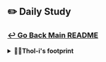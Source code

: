 ## ✏️ Daily Study
### [↩ Go Back Main README](https://github.com/3rd-PJ-Spring/Checkpoint?tab=readme-ov-file#%EF%B8%8F-daily-study)
<details>
  <summary><b>🐻‍❄️ThoI-i's footprint</b></summary>
	<details>
		<summary><b>ㅤ25/01/23/목:</b></summary>	
		ㅤㅤㅤ내용
	</details>
	<details>
		<summary><b>ㅤ25/01/22/수:</b></span></summary>	
		ㅤㅤㅤ내용
	</details>
	<details>
		<summary><b>ㅤ25/01/21/화:</b></span></summary>	
		ㅤㅤㅤ내용
	</details>
	<details>
		<summary><b>ㅤ25/01/20/월:</b></summary>	
		ㅤㅤㅤ내용
	</details>
	<details>
		<summary><b>ㅤ25/01/17/금:</b></summary>	
		ㅤㅤㅤ내용
	</details>
	<details>
		<summary><b>ㅤ25/01/16/목:</b></summary>	
		ㅤㅤㅤ내용
	</details>
	<details>
		<summary><b>ㅤ25/01/15/수:</b></summary>	
		ㅤㅤㅤ내용
	</details>
	<details>
		<summary><b>ㅤ25/01/14/화: ⭐객체와 인스턴스 | ② 내부(중첩)/익명 클래스+람다 표기법</b></summary>	
<h3>⭐객체와 인스턴스</h3>

| **구분**       | **클래스 / 인터페이스 / 추상화 (설계도)**        | **객체 (new 키워드)**                   | **인스턴스 (결과물)**                  |
|--------------|--------------------------------------------------|-----------------------------------------|----------------------------------------|
| **필드 / 메서드** | 정의만 존재 (설계도 상태, 필드/메서드 정의)       | 값이 미입력된 상태 (null, 0, false)      | 모든 필드 값이 할당됨, 메서드 실행 가능 |
| **메모리**      | 미생성                                            | 생성                                    | 값 입력                                |

<h3>⭐ 내부(중첩)/익명 클래스</h3>

|                 | 인터페이스 (Interface)                                | 내부 클래스 (Inner)                                   | 익명 클래스 (Anonymous)               |
|-----------------|-------------------------------------------------------|-------------------------------------------------------|----------------------------------|
| **재사용**      | O                                                     | 클래스 내부에서 재사용                                | 1회용                              |
| **구현 여부**   | 인터페이스(설계도) + 실체 클래스(구현체) + 동작 클래스(Main) | 인터페이스(설계도) + 동작 클래스(Main)               | 동작 클래스(Main) + 동작 클래스(Main - 축약) |

<h3>⭐ 내부(중첩) 클래스 ~ Inner(Nested)</h3>

① 역할(Responsibilitiy) 분리 필요 시 → 한 클래스 내 관련 로직을 내부 클래스로 모아둠<br>
② 여러 메서드가 결과 값을 공유하는 경우(캡슐화 1) → 물건 구매-할인 적용-포인트 적립-현재 포인트 조회<br>
③ 개인/중요 정보 외부에서 접근/변경 방지(캡슐화 2) → 내부 클래스에서 private 선언<br>
④ 디자인 패턴(Iterator, Builder) 활용<br>
```java
package chap2_7.lambda;

public interface ApplePredicate { // 사과를 전달받아 특정 조건에 의해 사과를 필터링
    boolean test(Apple apple);
}
```
```java
public class Main { // 외부 클래스

    private static class AppleGreenOrRed implements ApplePredicate { // 내부 클래스
        @Override
        public boolean test(Apple apple) {
            return apple.getColor() == RED || apple.getColor() == GREEN;
            //                          ┗> 하단 이미지 참고         ┗> 하단 이미지 참고
            // Alt + Enter: Add on-demand static import for 'chap2_7.lambda.Color' 적용함
        }
    }

    public static void main(String[] args) { // main 메소드
        // 사과 바구니 생성
        List<Apple> appleBasket = List.of(
                new Apple(80, GREEN)
                , new Apple(155, GREEN)
                , new Apple(120, RED)
                , new Apple(97, RED)
                , new Apple(200, GREEN)
                , new Apple(50, RED)
                , new Apple(85, YELLOW)
                , new Apple(75, YELLOW)
        );
        List<Apple> applesGorR = filterApples(appleBasket, new AppleGreenOrRed());
        System.out.println("applesGorR = " + applesGorR);
    }
}
```
<h3>익명 클래스(Anonymous)</h3>
인터페이스/추상 클래스(또는 일반 클래스)를 구현/상속 → 메서드 오버라이드 → 인스턴스 생성

```java
package chap2_7.lambda;

public interface ApplePredicate { // 사과를 전달받아 특정 조건에 의해 사과를 필터링
    boolean test(Apple apple);
}
```
```java
public class Main {
    
    public static void main(String[] args) { // main 메소드
        // 사과 바구니 생성
        List<Apple> appleBasket = List.of(
                new Apple(80, GREEN)
                , new Apple(155, GREEN)
                , new Apple(120, RED)
                , new Apple(97, RED)
                , new Apple(200, GREEN)
                , new Apple(50, RED)
                , new Apple(85, YELLOW)
                , new Apple(75, YELLOW)
        );
        
        List<Apple> weightGT150 = filterApples(appleBasket, new ApplePredicate() { // 익명 클래스
            @Override                     // 익명 클래스를 구현/상속 <┘           ┖> class 내부 내용
            public boolean test(Apple apple) {
                return apple.getWeight() >= 150;
            }
        });
        
        System.out.println("weightGT150 = " + weightGT150);
    }
}
```
<h3>람다 표기법(익명 클래스)</h3>

<b>@FunctionalInterface ⭐추상 메서드가 단 1개인 메서드 = 오버라이딩할 메서드 1개</b><br>
└> **람다 표기법을 쓸 수 있다!**
```java
List<Apple> weightGT150 = filterApples(appleBasket, new ApplePredicate() { // 익명 클래스
            @Override                     // 익명 클래스를 구현/상속 <┘           ┖> class 내부 내용
            public boolean test(Apple apple) {
                return apple.getWeight() >= 150;
            }
        });
```
                            // 파라미터 <┒
① 객체 생성 생략 가능 [ new ___(){} ] → () -> {}<br>
```java                         
List<Apple> weightGT150 = filterApples(appleBasket, (apple) -> { // 람다 표현식 ① 
            @Override
            public boolean test(Apple apple) {
                return apple.getWeight() >= 150;
            }
        });
```
② 메서드 명 생략 가능 [ @Override public ____() ]<br>
```java
List<Apple> weightGT150 = filterApples(appleBasket, (apple) -> { // 람다 표현식 ②
                apple.getWeight() >= 150
        });
```
③ **코드 1줄** 중괄호{}, return 생략 가능 → 단일 표현식<br>
```java
List<Apple> weightGT150 = filterApples(appleBasket, (apple) -> apple.getWeight() >= 150);  // 람다 표현식 ③
```
</details>
	<details>
		<summary><b>ㅤ25/01/13/월: ⭐⭐️① 동작의 추상화 분석 + 복수 메서드(조건) + 스트림 API + 데이터 재활용(서버)과 SQL</b></summary>
<h3>① 인터페이스(메서드 형식(규격)을 설계/생성해서 필요한 기능을 바로바로 넣을 수 있게 만듬</h3>

```java
public interface ApplePredicate {
    boolean test(Apple apple);
}
```
<h3>② FilterApple 클래스에서 ApplePredicate a 파라미터를 통해서 1개의 조건(메서드)</h3>

```java
public class FilterApple {
    public static List<Apple> filterApples(List<Apple> basket, ApplePredicate a) {
        // ⓐ 필터링된 사과들만 담을 새 바구니 생성
        List<Apple> filteredBasketA = new ArrayList<>();

        // ⓑ 반복문과 조건문을 통해 특정 조건의 사과를 필터링
        for (Apple apple : basket) {
            if (a.test(apple)) { // ⓒ-1 a.test(apple)가 참이면
                filteredBasketA.add(apple); // ⓒ-2 apple 정보를 filteredBasket 배열에 추가함
            }
        }
        return filteredBasketA; // ⓓ 반복문 종료 후 filteredBasketA 배열을 반환함
    }
}         
```
<h3>③ 만약 파라미터 수 = 조건(메서드) 수 = 새 배열 수 = 필터링 수 = 조건에 맞게 반환해야한다면?</h3>
<h4>⭐️⭐️1개의 메서드 = 1개의 결과값을 반환</h4>

```java
public class FilterApple {      // 필터링할 사과 객체들이 담긴 리스트 <┐            ┌>조건을 정의하는 객체
    public static Map<String, List<Apple>> filterApples(List<Apple> basket, ApplePredicate a, ApplePredicate b, ApplePredicate c, ApplePredicate d) {
              // 메서드 반환 타입 Map<String, List<Apple>> → 복수의 조건 결과를 한 번에 반환하기 위해
        // Key(String): BasketA, BasketB  <┘ 	      ┗> Value: List<Apple>: 특정 조건에 맞는 사과 리스트

        List<Apple> filteredBasketA = new ArrayList<>(); // 각 조건에 맞는 사과를 담을 리스트 생성
        List<Apple> filteredBasketB = new ArrayList<>();
        List<Apple> filteredBasketC = new ArrayList<>();
        List<Apple> filteredBasketD = new ArrayList<>();

        for (Apple apple : basket) {         // List<Apple> basket 전체 사과 리스트를 하나씩 검사해서
            if (a.test(apple)) {             // 조건에 부합하는 리스트에 넣음
                filteredBasketA.add(apple);
            } else if (b.test(apple)) {
                filteredBasketB.add(apple);
            } else if (c.test(apple)) {
                filteredBasketC.add(apple);
            } else if (d.test(apple)) {
                filteredBasketD.add(apple);
            }
        }

        Map<String, List<Apple>> result = new HashMap<>(); // HashMap을 통해 Key 명을 지칭 |  Value에 필터된 리스트들을 저장함
        result.put("BasketA", filteredBasketA);                           // Key값을 호출하면 Value에 저장된 값을 호출할 수 있으며,
        result.put("BasketB", filteredBasketB);
        result.put("BasketC", filteredBasketC);
        result.put("BasketD", filteredBasketD);

        return result;                                    // 복수의 조건 결과 한 번에 반환(result)
    }
}
```
```java
🚨 만약 3개의 조건(a, b, c)만 쓰고 d를 쓰지 않는다면?
❌ 메모리 낭비 / 코드 가독성↓ / 유지보수 힘듬
```
<h3>④ 조건을 동적으로 생성(조건의 갯수만큼 배열, 필터링하여 반환함)</h3>

```java
public class FilterApple {                               // 필터링할 사과 객체들이 담긴 리스트 <┐
    public static Map<String, List<Apple>> filterApples(List<Apple> basket, List<ApplePredicate> predicates) {
        Map<String, List<Apple>> result = new HashMap<>();

        // 조건별 리스트 생성    ┏> 조건의 개수만큼 새 리스트 생성
        for (int i = 0; i < predicates.size(); i++) {
            result.put("Basket" + (char) ('A' + i), new ArrayList<>());
        }

        // 조건별로 사과 분류
        for (Apple apple : basket) {
            for (int i = 0; i < predicates.size(); i++) {
                if (predicates.get(i).test(apple)) {
                    result.get("Basket" + (char) ('A' + i)).add(apple); // 형 변환(Casting) ↓↓↓↓
                    break;
                }
            }
        }
        return result;
    }
}
```
```java
char 문자('A')는 유니코드(아스키코드) 숫자로 표현함
'A' = 65
('A' + 1) = int 66 [묵시적 형 변환(Up Casting)]
char   int

(char) ('A' + 1) = B [명시적 형 변환(Down Casting)] 
(char) (int 66) = B
```
<h3>⭐ List 인터페이스 메서드</h3>

| **기능**                   | **메서드 코드**                                                              | **예시**                                                                |
|---------------------------|-------------------------------------------------------------------------|-----------------------------------------------------------------------|
| **① 추가**                | `.add`, `.add(index, element)`                                          | `list.add("Apple")`, `list.add(1, "Banana")`                          |
| **② 조회**                | `.get(index)`                                                           | `list.get(0)`                                                         |
| **③ 수정**                | `.set(index, element)`                                                  | `list.set(1, "Orange")`                                               |
| **④ 삭제**                | `.remove(index)`, `.remove(element)`                                    | `list.remove(0)`, `list.remove("Apple")`                              |
| **⑤ 요소 확인 (true/false)** | `.contains(element)`                                                    | `list.contains("Apple")`                                              |
| **⑥ 크기 확인**            | `.size()`                                                               | `list.size()`                                                         |
| **⑦ 초기화**               | `.clear()`                                                              | `list.clear()`                                                        |
| **⑧ 공백 확인 (true/false)** | `.isEmpty()`                                                            | `list.isEmpty()`                                                      |
| **⑨ 정렬**                | `.sort(list)`**(오름차순)**<br/>`.sort(list, reverseOrder())`**(내림차순)** | `Collections.sort(list)`<br/>`list.sort(Comparator.reverseOrder())` |

<h3>⑤ 스트림 API 사용(JAVA 8↑): 가독성↑</h3>

```java
import java.util.*;
import java.util.stream.Collectors;

public class FilterApple {                                                         
    public static Map<String, List<Apple>> filterApples(List<Apple> basket, List<ApplePredicate> predicates) {
        Map<String, List<Apple>> result = new HashMap<>();

        // 조건별로 리스트 생성
        for (int i = 0; i < predicates.size(); i++) {
            String key = "Basket" + (char) ('A' + i);
            result.put(key, basket.stream()
                                  .filter(predicates.get(i)::test)
                                  .collect(Collectors.toList()));
        }
        return result;
    }
}
```
```java
🚨 중복 조건도 다시 검사(데이터 재활용 불가X)
❌ → 반복 횟수↑
```
<h3>⑥ AND/OR 조건을 활용한 데이터 재사용</h3>

```java
import java.util.*;
import java.util.function.Predicate;
import java.util.stream.Collectors;

public class FilterApple {

    public static Map<String, Long> filterAndCountApples(List<Apple> basket, List<Predicate<Apple>> conditions) {
        Map<String, List<Apple>> intermediateResults = new HashMap<>();
        Map<String, Long> counts = new HashMap<>();

        // 조건별로 결과 저장
        for (int i = 0; i < conditions.size(); i++) {
            String conditionKey = "Condition" + (i + 1);
            List<Apple> filtered = basket.stream()
                                         .filter(conditions.get(i))
                                         .collect(Collectors.toList());
            intermediateResults.put(conditionKey, filtered);
            counts.put(conditionKey, (long) filtered.size()); // 각 조건의 개수 저장
        }

        // 교집합 계산 (AND 조건)
        for (int i = 0; i < conditions.size(); i++) {
            for (int j = i + 1; j < conditions.size(); j++) {
                String intersectionKey = "Intersection" + (i + 1) + "&" + (j + 1);
                List<Apple> intersection = intermediateResults.get("Condition" + (i + 1)).stream()
                                                              .filter(conditions.get(j))
                                                              .collect(Collectors.toList());
                counts.put(intersectionKey, (long) intersection.size()); // 교집합 개수 저장
            }
        }

        return counts;
    }
}
```
```java
✅ 장점
ⓐ 네트워크 부하 감소↓: 데이터 재활용
ⓑ 유연한 조합: 조건 추가/변경 용이
ⓒ 데이터 캐싱:  SQL 부담↓ 감소

❌ 단점
ⓐ 메모리 사용량 증가
ⓑ 데이터 동기화 문제: SQL에서 데이터가 실시간 변화 반영 힘듬
```
<h3>✨요약</h3>

| 항목               | 서버 처리(데이터 재사용)              | SQL 처리                      | 서버 + SQL 결합              |
|--------------------|-----------------------------|------------------------------|-----------------------------|
| **장점**           | 동적/복잡한 조건 추가 가능, 재사용 + 캐싱 가능 | 대규모 데이터 계산 처리, 데이터베이스의 인덱스 최적화 기능 활용 | 성능 최적화, 유연성, 네트워크 부하 감소 |
| **데이터 수**      | 1만 건 이하 ↓                   | 100만 건 이상 ↑              | 중간 규모 (1만 ~ 100만 건)  |
| **데이터 용량**    | 수 MB ~ 500MB                | 5GB 이상 ↑                   | 500MB ~ 5GB                |
| **데이터 수정**    | 조회만                         | 실시간 반영 O                 | 조회 + 최소 수정             |
| **조건 조합**      | 동적 조합 용이                    | 고정된 조건에 적합             | 동적 조합 + SQL 필터링        |
| **실시간성**       | 낮음                          | 높음                         | SQL 최신 데이터 + 서버 조합   |
| **캐싱 활용**      | 가능 (메모리 캐싱)                 | 어려움                        | SQL + 캐싱으로 결합          |
| **적합한 경우**    | 소규모 데이터, 자주 바뀌는 조건          | 대규모 데이터, 실시간 데이터     | 균형 잡힌 처리, 실무 적합     |

</details>
	<details>
		<summary><b>ㅤ25/01/10/금: ① 동작(기능/메서드)의 추상화</b></summary>	
<h3>ApplePredicate 인터페이스, AppleWeightPredicate/AppleSomething 클래스 추가</h3>

```java
package chap2_7.lambda;

public interface ApplePredicate { // 사과를 전달받아 특정 조건에 의해 사과를 필터링
    boolean test(Apple apple);
}
```
```java
package chap2_7.lambda;

import chap1_6.modi.pac1.A;

import java.util.ArrayList;
import java.util.List;
import java.util.function.Predicate;

// 사과를 여러가지 방법으로 필터링
public class FilterApple {
    public static List<Apple> filterApples(List<Apple> basket, ApplePredicate a) {
        // 1. 필터링된 사과들만 담을 새 바구니 생성
        List<Apple> filteredBasket = new ArrayList<>();

        // 2. 반복문과 조건문을 통해 특정 조건의 사과를 필터링
        for (Apple apple : basket) {
            if (a.test(apple)) {
                filteredBasket.add(apple);
            }
        }
        return filteredBasket;
    }
}
```
```java
package chap2_7.lambda;

public class AppleWeightPredicate implements ApplePredicate {
    @Override
    public boolean test(Apple apple) {
        return apple.getWeight() >= 150;
    }
}
```
```java
package chap2_7.lambda;

public class AppleSomething implements ApplePredicate {
    @Override
    public boolean test(Apple apple) {
        return apple.getColor() == Color.RED && apple.getWeight() < 150;
    }
}
```
```java
package chap2_7.lambda;

import java.util.List;

import static chap2_7.lambda.Color.*;
import static chap2_7.lambda.FilterApple.*;
import static chap2_7.lambda.MappingApple.*;

public class Main {

    public static void main(String[] args) {
        // 사과 바구니 생성
        List<Apple> appleBasket = List.of(
                new Apple(80, GREEN)
                , new Apple(155, GREEN)
                , new Apple(120, RED)
                , new Apple(97, RED)
                , new Apple(200, GREEN)
                , new Apple(50, RED)
                , new Apple(85, YELLOW)
                , new Apple(75, YELLOW)
        );

        // 무게가 150 이상인 사과를 필터링
        List<Apple> weightGT150 = filterApples(appleBasket, new AppleWeightPredicate());
        System.out.println("weightGT150 = " + weightGT150);

        // 빨강색이면서 무게가 150 미만인 사과를 필터링
        List<Apple> applesSomethings = filterApples(appleBasket, new AppleSomething());
        System.out.println("applesSomethings = " + applesSomethings);
    }
}
```

</details>
	<details>
		<summary><b>ㅤ25/01/09/목: 동작의 추상화 | ⓞ List 인터페이스</b></summary>

```java
// 실행 순서
1. Apple 클래스 → 생성자로 Apple(무게, 색상)의 Apple 타입 생성
2. Main 클래스 → List<Apple> appleBasket = List.of(....)
                 ㄴ List 인터페이스 + Apple 타입의 appleBasket 객체 생성
3-1. FilterApple 클래스 → List<Apple> filterGreenApples(List<Apple> basket) {
   ㄴ List 인터페이스 + Apple 타입의 filterGreenApples 매서드 + List 인터페이스 + Apple 타입의 basket를 매개변수로 받음
3-2. for (Apple apple : basket) {
     if (apple.getColor() == Color.GREEN) {
         greenBasket.add(apple);
      }
        }
    ㄴ 녹색 사과만 넣을 Basket 배열 생성 
    + iter 배열 전용 반복문으로 초록색이면 greenBaket.add(apple)
    greenBasket를 return ※return으로 지역변수 생존시킴
4. Main 클래스 → List<Apple> greenApples = filterGreenApples(appleBasket);
					        System.out.println("greenApples = " + greenApples);
     ㄴ List 인터페이스 Apple 타입 greenApples 객체에 
           filterGreenApples 초록 사과만 필터링하는 매서드에 appleBasket 필터링할 데이터를 넣음
     System.out.println("greenApples = " + greenApples);
     ㄴ초록 사과만 들어있는 배열을 출력함
```
```java
package chap2_7.lambda;

import java.util.Objects;

public class Apple {

    private int weight; // 무게
    private Color color; // 색상

    public Apple() {
    }

    public Apple(int weight, Color color) {
        this.weight = weight;
        this.color = color;
    }

    public int getWeight() {
        return weight;
    }

    public void setWeight(int weight) {
        this.weight = weight;
    }

    public Color getColor() {
        return color;
    }

    public void setColor(Color color) {
        this.color = color;
    }

    @Override
    public String toString() {
        return "Apple{" +
                "weight=" + weight +
                ", color=" + color +
                '}';
    }
    @Override
    public boolean equals(Object o) {
        if (this == o) return true;
        if (o == null || getClass() != o.getClass()) return false;
        Apple apple = (Apple) o;
        return weight == apple.weight && color == apple.color;
    }

    @Override
    public int hashCode() {
        return Objects.hash(weight, color);
    }
}
```
```java
package chap2_7.lambda;

public enum Color {
    RED, GREEN, YELLOW
}
```
```java
package chap2_7.lambda;

import chap1_6.modi.pac1.A;

import java.util.ArrayList;
import java.util.List;
import java.util.function.Predicate;
// import static chap2_7.lambda.Color.*;

// 사과를 여러가지 방법으로 필터링
public class FilterApple {

    public static List<Apple> filterGreenApples(List<Apple> basket) {
        // 1. 녹색 사과들만 담을 새 바구니 생성
        List<Apple> greenBasket = new ArrayList<>();

        // 2. 반복문과 조건문을 통해 녹색 사과를 필터링
        for (Apple apple : basket) {
            if (apple.getColor() == Color.GREEN) {
//          if (apple.getColor() == GREEN) {
// ALT+ENTER: Add on-demand static import for 'chap2_7.lambda.Color'
                greenBasket.add(apple);
            }
        }
        return greenBasket;
    }
	}
```
```java
package chap2_7.lambda;

import java.util.List;

import static chap2_7.lambda.Color.*;
import static chap2_7.lambda.FilterApple.*;
import static chap2_7.lambda.MappingApple.*;

public class Main {

    public static void main(String[] args) {
        // 사과 바구니 생성
        List<Apple> appleBasket = List.of(
                new Apple(80, GREEN)
                , new Apple(155, GREEN)
                , new Apple(120, RED)
                , new Apple(97, RED)
                , new Apple(200, GREEN)
                , new Apple(50, RED)
                , new Apple(85, YELLOW)
                , new Apple(75, YELLOW)
        );

        List<Apple> greenApples = filterGreenApples(appleBasket);
        System.out.println("greenApples = " + greenApples);
```
```java
// 출력 결과
greenApples = [Apple{weight=80, color=GREEN}, Apple{weight=155, color=GREEN}, Apple{weight=200, color=GREEN}]
```


</details>
	<details>
		<summary><b>ㅤ25/01/08/수: 인터페이스(Interface), 내부 클래스(Inner), 익명 클래스(Anonymous)</b></summary>

|                 | 인터페이스 (Interface)                                | 내부 클래스 (Inner)                                   | 익명 클래스 (Anonymous)               |
|-----------------|-------------------------------------------------------|-------------------------------------------------------|----------------------------------|
| **재사용**      | O                                                     | 클래스 내부에서 재사용                                | 1회용                              |
| **구현 여부**   | 인터페이스(설계도) + 실체 클래스(구현체) + 동작 클래스(Main) | 인터페이스(설계도) + 동작 클래스(Main)               | 동작 클래스(Main) + 동작 클래스(Main - 축약) |

<h3>⭐️ 내부(중첩) 클래스 ~ Inner(Nested)</h3>
**① 역할(Responsibilitiy) 분리 필요 시**
    → 한 클래스 내 관련 로직을 내부 클래스로 모아둠<br>
**② 여러 메서드가 결과 값을 공유하는 경우(캡슐화 1)**
    → 물건 구매-할인 적용-포인트 적립-현재 포인트 조회<br>
**③ 개인/중요 정보 외부에서 접근/변경 방지(캡슐화 2)**
    → 내부 클래스에서 private 선언<br>
**④ 디자인 패턴(Iterator, Builder) 활용**

<h3>⭐️ 익명 클래스(Anonymous)</h3>
**단, 한 번 결과값을 보고 재사용하지 않는 경우** <br>
인터페이스/추상 클래스(또는 일반 클래스)를 구현/상속 → 메서드 오버라이드 → 인스턴스 생성

<details>
		<summary><b>ㅤㅤ인터페이스(Interface): 재사용 多</b></summary>

```java
package chap2_6.inner;

public interface Calculator {

    int operate(int n1, int n2); // 두개의 정수를 가지고 연산
}
```
```java
package chap2_6.inner;

public class AddCalculator implements Calculator {
    @Override
    public int operate(int n1, int n2) {
        return n1 + n2;
    }
}
```
```java
package chap2_6.inner;

public class Main {
    public static void main(String[] args) {
        Calculator addCal = new AddCalculator();
        int result1 = addCal.operate(50, 30);
        System.out.println("result1 = " + result1);
        }
    }
```
</details>
<details>
		<summary><b>ㅤㅤ내부 클래스(Inner Class)</b></summary>	

```java
// 재활용하지 X 클래스 (해당 클래스 내부에서만 쓸 거 같다)
private static class
```
```java
package chap2_6.inner;

public interface Calculator {

    int operate(int n1, int n2); // 두개의 정수를 가지고 연산
}
```
```java
package chap2_6.inner;

public class Main {

    private static class SubCalculator implements Calculator {
        @Override
        public int operate(int n1, int n2) {
            return n1 - n2;
        }
public static void main(String[] args) {
        
        SubCalculator subCal = new SubCalculator();
	        int result2 = subCal.operate(100, 25);
	        System.out.println("result2 = " + result2);
    }
```
</details>
<details>
		<summary><b>ㅤㅤ익명 클래스 (Anonymous class)</b></summary>

```java
// 내부 클래스에서 단, 1번만 쓸거다.

Calculator multiCal = class MultiCalculator implements Calculator{}
↓
Calculator multiCal = (class MultiCalculator) implements Calculator{}
↓
Calculator multiCal = implements Calculator {}
↓
Calculator multiCal = new Calculator() {}
            implements를 대체 <<┘       ┖>> class를 의미
```
```java
package chap2_6.inner;
	public class Main {
	   public static void main(String[] args) {     
	          
	          Calculator multiCal =  new Calculator() {
            // 클래스 블록 내부
            @Override
            public int operate(int n1, int n2) {
                return n1 * n2;
            }
        };
           int result3 = multiCal.operate(6, 11);
		       System.out.println("result3 = " + result3);
     }
}
```
</details>
</details>
	<details>
		<summary><b>ㅤ25/01/07/화: 파일 입출력[(바이트 기반 스트림/텍스트 기반 스트림], 객체 파일 입출력</b></summary>	

| 출력 (Output)                                  | 입력 (Input)                                  |
|-----------------------------------------------|----------------------------------------------|
| Save: 저장할 정보 전송                         | Load: 저장된 데이터 읽기                     |
| FileOutputStream                               | FileInputStream                              |
| Writer                                        | Reader                                       |

|             | FileInputStream                                    | Reader                                  |
|-------------|-----------------------------------------------|----------------------------------------------|
| **타입**    | 바이트 기반 스트림                             | 텍스트 기반 스트림                            |
| **입력 방식** | 한 글자씩                                    | 한 라인씩 (BufferedReader - `readLine()`)   |

<details>
		<summary><b>ㅤㅤ객체 파일 입출력</b></summary>
<details>
		<summary><b>ㅤㅤㅤ객체 보조 스트림 (implements Serializable)</b></summary>	
		ㅤㅤㅤㅤㅤ<b>객체→스트림 통과(개념 필요)를 위해 직렬화[Serializable(저장 시)]</b>

```java
List<Snack> snackList = List.of(
...
        );

        ┌>>> 직렬화 O
// List<Snack>
┕>>> 직렬화 X

public class Snack implements Serializable
```
```java
package chap2_5.fileio.objstream;

import chap2_5.fileio.FileExample;

import java.io.FileOutputStream;
import java.io.ObjectOutputStream;
import java.util.List;
import java.util.ArrayList;

public class SaveSnack {

  public static void main(String[] args) {

    // 과자 객체 전부 세이브파일로 저장
    List<Snack> snackList = List.of(
            new Snack("콘칲", 1970, 1500, Snack.Taste.GOOD)
            , new Snack("오징어집", 1985, 1800, Snack.Taste.GOOD)
            , new Snack("사브레", 1980, 3000, Snack.Taste.BAD)
    );

    try (FileOutputStream fos = new FileOutputStream(FileExample.ROOT_PATH + "/snack.sav")) {
      // 객체를 바이트로 변환해주는 보조 스트림
      ObjectOutputStream oos = new ObjectOutputStream(fos);
      // 객체가 스트림을 통과하려면 직렬화라는 개념이 필요함
      oos.writeObject(snackList);
      System.out.println("객체 저장 성공!");

    } catch (Exception e) {
      e.printStackTrace();
    }

  }
}
```
```java
package chap2_5.fileio.objstream;

import java.io.Serializable;
import java.util.Objects;

// Snack이 스트림을 통과할 수 있도록 직렬화 명시
public class Snack implements Serializable {

  public enum Taste {
    GOOD, BAD
  }

  private String snackName;
  private int year; // 출시년도
  private int price; // 가격
  private Taste taste; // 맛

  public Snack() {
  }

  public Snack(String snackName, int year, int price, Taste taste) {
    this.snackName = snackName;
    this.year = year;
    this.price = price;
    this.taste = taste;
  }

  public String getSnackName() {
    return snackName;
  }

  public void setSnackName(String snackName) {
    this.snackName = snackName;
  }

  public int getYear() {
    return year;
  }

  public void setYear(int year) {
    this.year = year;
  }

  public int getPrice() {
    return price;
  }

  public void setPrice(int price) {
    this.price = price;
  }

  public Taste getTaste() {
    return taste;
  }

  public void setTaste(Taste taste) {
    this.taste = taste;
  }

  @Override
  public String toString() {
    return "Snack{" +
            "snackName='" + snackName + '\'' +
            ", year=" + year +
            ", price=" + price +
            ", taste=" + taste +
            '}';
  }

  @Override
  public boolean equals(Object o) {
    if (this == o) return true;
    if (o == null || getClass() != o.getClass()) return false;
    Snack snack = (Snack) o;
    return year == snack.year && price == snack.price && Objects.equals(snackName, snack.snackName) && taste == snack.taste;
  }

  @Override
  public int hashCode() {
    return Objects.hash(snackName, year, price, taste);
  }
}
```
</details>
<details>
		<summary><b>ㅤㅤㅤ역직렬화 (Deserialize) ~ 역직렬화 보조스트림 (ObjectInputStream)</b></summary>
<h3>Q: 아래 구문이 왜 필요해?</h3>

```java
List<Snack> snackList = (List<Snack>) ois.readObject();
```
```java
// ↓
    public final Object readObject()
        throws IOException, ClassNotFoundException {
        return readObject(Object.class);
    }
    
// readObject(); 메서드는 직렬화한 객체가 아닌 Object 객체로 가져옴
// Object → 사용자가 생성한 List<Snack>로 다운캐스팅 진행 → 역직렬화 완료(객체화)
```
```java
package chap2_5.fileio.objstream;

import chap2_5.fileio.FileExample;

import java.io.FileInputStream;
import java.io.ObjectInputStream;
import java.util.List;

public class LoadSnack {

  public static void main(String[] args) {

    try (FileInputStream fis = new FileInputStream(FileExample.ROOT_PATH + "/snack.sav")) {
      // 저장된 객체를 불러온 후 역직렬화
      ObjectInputStream ois = new ObjectInputStream(fis);

      List<Snack> snackList = (List<Snack>) ois.readObject();

      for (Snack snack : snackList) {
        System.out.println(snack);
      }

    } catch (Exception e) {
      e.printStackTrace();
    }
  }
}
```
</details>
</details>
</details>
<details>
		<summary><b>ㅤ25/01/06/월: 문서 작성 / FileOutputStream, FileInputStream</b></summary>	
		   ㅤㅤㅤㅤ<b>README / Notion 회의록 작성, GitHub 연결</b>
    <details>
		<summary><b>ㅤㅤㅤFileOutputStream: 바이트 기반 스트림 이미지 / 영상 / 소스코드 파일 저장</b></summary>
```java
public class FileOutputExample {
    public static void main(String[] args) {
        try {// 바이트 기반 출력 스트림 : 파일을 내보낸다 - Save기능
            FileOutputStream fos = new FileOutputStream(FileExample.ROOT_PATH + "/pet.txt"
                    fos.write(new byte[]{97, 99, 101});
        } catch (Exception e) {
            System.out.println("해당 경로를 찾을 수 없습니다.");
        }
    }
}
```

</details>
      <details>
		    <summary><b>ㅤㅤㅤFileOutputStream: 파일 읽기 | try ~ with ~ resource : 메모리 누수 코드 자동 클로징</b></summary>

```java
public class FileInputExample {
  public static void main(String[] args) {
    // try ~ with ~ resource : 메모리 누수가 있을 수 있는 코드를 자동 해제
    try (FileInputStream fis = new FileInputStream(FileExample.ROOT_PATH + "/pet.txt")) {
      int data = 0;
      while ((data = fis.read()) != -1) {
        System.out.write(data);  // 아스키 코드를 문자로 출력
      }
      System.out.flush();          // 출력 버퍼 비우기
    } catch (Exception e) {
      System.out.println("파일 로드에 실패했습니다");
    }
  }
}
```

</details>
     <details>
		    <summary><b>ㅤㅤㅤFileOutputStream: 파일 읽기 | finally (레거시) : 메모리 누수 방지 클로징 코드</b></summary>

```java
public class FileInputExample {
  public static void main(String[] args) {
    FileinputStream fis = null;
    try {
      fis = new FileInputStream(FileExample.ROOT_PATH + "/pet.txt"
      int data = 0;
      while ((data = fis.read()) != -1) {
        System.out.write(data);  // 아스키 코드를 문자로 출력
      }
      System.out.flush();          // 출력 버퍼 비우기
    } catch (Exception e) {
      System.out.println("파일 로드에 실패했습니다");
    } finally {  // 예외에 관계없이 실행할 코드
      try {  // 메모리 해제 - 누수 방지
        if (fis != null) fis.close();
      } catch (IOException e) {
        e.printStackTrace();
      }
    }
  }
}
```
</details>
</details>
</details>